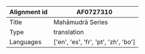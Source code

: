 |Alignment id | AF0727310
| --- | --- 
|Title | Mahāmudrā Series 
|Type | translation
|Languages | ['en', 'es', 'fr', 'pt', 'zh', 'bo']